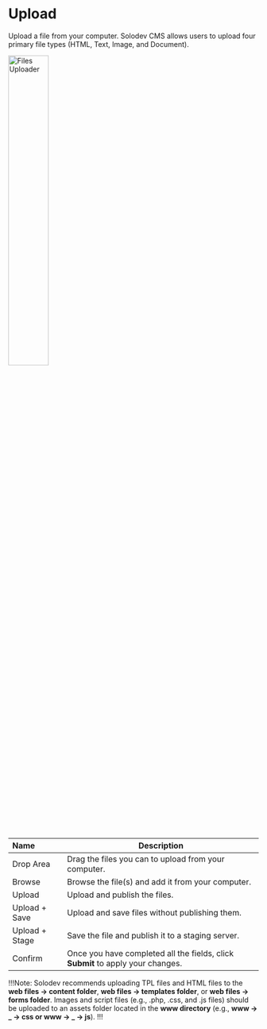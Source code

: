 # Upload

Upload a file from your computer. Solodev CMS allows users to upload four primary file types (HTML, Text, Image, and Document). 

<p><img src="/static/images/folders/upload-files.png" alt="Files Uploader" style="width: 40%;"></p>

**Name** | **Description**
:--- | ---
Drop Area | Drag the files you can to upload from your computer.
Browse | Browse the file(s) and add it from your computer.
Upload |  Upload and publish the files.
Upload + Save |  Upload and save files without publishing them.
Upload + Stage | Save the file and publish it to a staging server.
Confirm | Once you have completed all the fields, click **Submit** to apply your changes.

!!!Note:
Solodev recommends uploading TPL files and HTML files to the **web files -> content folder**, **web files -> templates folder**, or **web files -> forms folder**. Images and script files (e.g., .php, .css, and .js files) should be uploaded to an assets folder located in the **www directory** (e.g., **www -> _ -> css or www -> _ -> js**).
!!!
